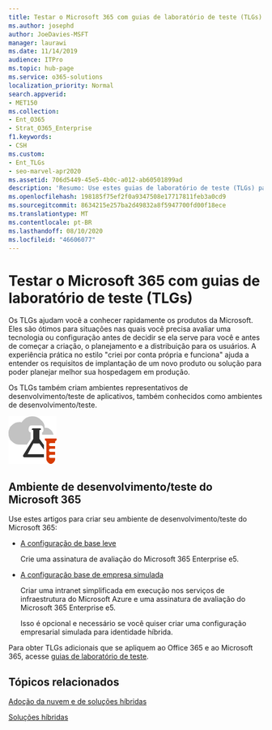 ```yaml
---
title: Testar o Microsoft 365 com guias de laboratório de teste (TLGs)
ms.author: josephd
author: JoeDavies-MSFT
manager: laurawi
ms.date: 11/14/2019
audience: ITPro
ms.topic: hub-page
ms.service: o365-solutions
localization_priority: Normal
search.appverid:
- MET150
ms.collection:
- Ent_O365
- Strat_O365_Enterprise
f1.keywords:
- CSH
ms.custom:
- Ent_TLGs
- seo-marvel-apr2020
ms.assetid: 706d5449-45e5-4b0c-a012-ab60501899ad
description: 'Resumo: Use estes guias de laboratório de teste (TLGs) para configurar demonstração, prova de conceito ou ambientes de desenvolvimento/teste para o Microsoft 365.'
ms.openlocfilehash: 198185f75ef2f0a9347508e17717811feb3a0cd9
ms.sourcegitcommit: 8634215e257ba2d49832a8f5947700fd00f18ece
ms.translationtype: MT
ms.contentlocale: pt-BR
ms.lasthandoff: 08/10/2020
ms.locfileid: "46606077"
---
```

# <a name="test-microsoft-365-with-test-lab-guides-tlgs"></a>Testar o Microsoft 365 com guias de laboratório de teste (TLGs)

Os TLGs ajudam você a conhecer rapidamente os produtos da Microsoft. Eles são ótimos para situações nas quais você precisa avaliar uma tecnologia ou configuração antes de decidir se ela serve para você e antes de começar a criação, o planejamento e a distribuição para os usuários. A experiência prática no estilo "criei por conta própria e funciona" ajuda a entender os requisitos de implantação de um novo produto ou solução para poder planejar melhor sua hospedagem em produção.
  
Os TLGs também criam ambientes representativos de desenvolvimento/teste de aplicativos, também conhecidos como ambientes de desenvolvimento/teste.
  
![Guias do Laboratório de Teste da Microsoft Cloud](media/24ad0d1b-3274-40fb-972a-b8188b7268d1.png)
  
## <a name="microsoft-365-devtest-environment"></a>Ambiente de desenvolvimento/teste do Microsoft 365

Use estes artigos para criar seu ambiente de desenvolvimento/teste do Microsoft 365:
  
- [A configuração de base leve](https://docs.microsoft.com/microsoft-365/enterprise/lightweight-base-configuration-microsoft-365-enterprise)
    
    Crie uma assinatura de avaliação do Microsoft 365 Enterprise e5.

- [A configuração base de empresa simulada](https://docs.microsoft.com/microsoft-365/enterprise/simulated-ent-base-configuration-microsoft-365-enterprise)
    
    Criar uma intranet simplificada em execução nos serviços de infraestrutura do Microsoft Azure e uma assinatura de avaliação do Microsoft 365 Enterprise e5. 

    Isso é opcional e necessário se você quiser criar uma configuração empresarial simulada para identidade híbrida.
    
Para obter TLGs adicionais que se apliquem ao Office 365 e ao Microsoft 365, acesse [guias de laboratório de teste](https://docs.microsoft.com/microsoft-365/enterprise/m365-enterprise-test-lab-guides).  
    
## <a name="related-topics"></a>Tópicos relacionados

[Adoção da nuvem e de soluções híbridas](cloud-adoption-and-hybrid-solutions.yml)
  
[Soluções híbridas](hybrid-solutions.md)
